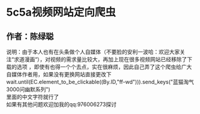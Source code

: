 5c5a视频网站定向爬虫
======
作者：陈绿聪
---
说明：由于本人也有在头条做个人自媒体（不要脸的安利一波哈：欢迎大家关注“求道漫画“），对视频的需求量比较大，再加上现在很多视频网站已经移除了下载的选项
，即使有也得一个个去点，实在很麻烦，因此自己弄了这个爬虫给广大自媒体作者用，如果没有更换网站直接更改下<br>
wait.until(EC.element_to_be_clickable((By.ID,"ff-wd"))).send_keys("蓝猫淘气3000问幽默系列")<br>里面的中文字符就行了<br>
如果有其他问题欢迎加我的qq:976006273探讨
